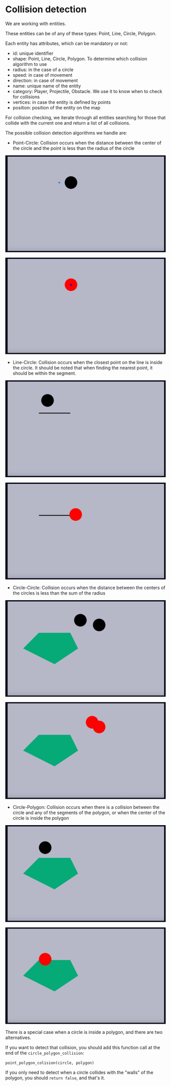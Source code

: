 # Collision detection

We are working with entities.

These entities can be of any of these types: Point, Line, Circle, Polygon.

Each entity has attributes, which can be mandatory or not:
- id: unique identifier
- shape: Point, Line, Circle, Polygon. To determine which collision algorithm to use
- radius: in the case of a circle
- speed: in case of movement
- direction: in case of movement
- name: unique name of the entity
- category: Player, Projectile, Obstacle. We use it to know when to check for collisions
- vertices: in case the entity is defined by points
- position: position of the entity on the map

For collision checking, we iterate through all entities searching for those that collide with the current one and return a list of all collisions.

The possible collision detection algorithms we handle are:

- Point-Circle: Collision occurs when the distance between the center of the circle and the point is less than the radius of the circle

![Point/Circle not colliding](./images/point-circle-not-colliding.jpg "Point/Circle not colliding")

![Point/Circle colliding](./images/point-circle-colliding.jpg "Point/Circle colliding")

- Line-Circle: Collision occurs when the closest point on the line is inside the circle. It should be noted that when finding the nearest point, it should be within the segment.

![Line/Circle not colliding](./images/line-circle-not-colliding.jpg "Line/Circle not colliding")

![Line/Circle colliding](./images/line-circle-colliding.jpg "Line/Circle colliding")

- Circle-Circle: Collision occurs when the distance between the centers of the circles is less than the sum of the radius

![Circle/Circle not colliding](./images/circle-circle-not-colliding.jpg "Circle/Circle not colliding")

![Circle/Circle colliding](./images/circle-circle-colliding.jpg "Circle/Circle colliding")

- Circle-Polygon: Collision occurs when there is a collision between the circle and any of the segments of the polygon, or when the center of the circle is inside the polygon

![Circle/Polygon not colliding](./images/circle-polygon-not-colliding.jpg "Circle/Polygon not colliding")

![Circle/Polygon colliding](./images/circle-polygon-colliding.jpg "Circle/Polygon colliding")

There is a special case when a circle is inside a polygon, and there are two alternatives.

If you want to detect that collision, you should add this function call at the end of the `circle_polygon_collision`:
```
point_polygon_colision(circle, polygon)
```
If you only need to detect when a circle collides with the "walls" of the polygon, you should `return false`, and that's it.
